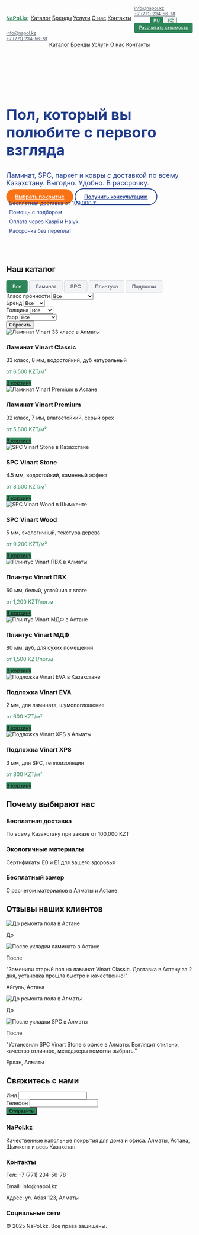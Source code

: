 <!DOCTYPE html>
<html lang="ru" id="html-lang">
<head>
  <meta charset="UTF-8">
  <meta name="viewport" content="width=device-width, initial-scale=1.0">
  <meta name="description" content="Купить ламинат, SPC, плинтуса и подложки в Казахстане. Бесплатная доставка, бесплатный замер, экологичные покрытия.">
  <meta name="keywords" content="ламинат Алматы, SPC Астана, плинтус Казахстан, подложка недорого, бесплатный замер">
  <title>NaPol.kz — Напольные покрытия в Казахстане</title>
  <link href="https://cdn.jsdelivr.net/npm/tailwindcss@2.2.19/dist/tailwind.min.css" rel="stylesheet">
  <link rel="stylesheet" href="https://cdnjs.cloudflare.com/ajax/libs/font-awesome/6.0.0-beta3/css/all.min.css">
  <style>
    .hero-bg {
      background-image: url('https://images.unsplash.com/photo-1618220922940-7cc2f2e9e968?ixlib=rb-4.0.3&auto=format&fit=crop&w=1350&q=80');
      background-size: cover;
      background-position: center;
      min-height: 500px;
      display: flex;
      align-items: center;
    }
    .logo-placeholder {
      font-family: 'Montserrat', sans-serif;
      font-weight: bold;
      color: #2F855A;
    }
    .lang-btn {
      padding: 0.2rem 0.5rem;
      border: 1px solid #2F855A;
      border-radius: 0.25rem;
      color: #2F855A;
      font-size: 0.75rem;
      transition: all 0.2s;
    }
    .lang-btn.active, .lang-btn:hover {
      background-color: #2F855A;
      color: white;
    }
    .contact-info a {
      display: flex;
      align-items: center;
      color: #4B5563;
      font-size: 0.75rem;
      transition: color 0.2s;
    }
    .contact-info a:hover {
      color: #2F855A;
    }
    .header-cta {
      padding: 0.4rem 0.8rem;
      font-size: 0.75rem;
      background-color: #2F855A;
      color: white;
      border-radius: 0.25rem;
      transition: background-color 0.2s;
    }
    .header-cta:hover {
      background-color: #1F6140;
    }
    .header-container {
      display: flex;
      align-items: center;
      justify-content: space-between;
      flex-wrap: wrap;
    }
    .category-btn {
      padding: 0.5rem 1rem;
      border: 1px solid #D1D5DB;
      border-radius: 0.25rem;
      background-color: #F3F4F6;
      color: #374151;
      font-size: 0.875rem;
      transition: all 0.2s;
    }
    .category-btn.active, .category-btn:hover {
      background-color: #2F855A;
      color: white;
      border-color: #2F855A;
    }
    .custom-focus-ring:focus {
      outline: none;
      ring: 2px;
      ring-color: #2F855A;
    }
    .custom-hover-text:hover {
      color: #2F855A;
    }
    .price-text {
      color: #2F855A;
    }
    .custom-bg {
      background-color: #2F855A;
    }
    .custom-bg-hover:hover {
      background-color: #1F6140;
    }
    .hero-title {
      font-size: 2.5rem;
      font-weight: bold;
      color: #1E3A8A;
      line-height: 1.2;
    }
    .hero-subtitle {
      font-size: 1.125rem;
      color: #1E3A8A;
      margin-top: 0.5rem;
    }
    .hero-cta-primary {
      background-color: #F97316;
      color: white;
      padding: 0.75rem 1.5rem;
      border-radius: 9999px;
      font-weight: 600;
      transition: background-color 0.2s;
    }
    .hero-cta-primary:hover {
      background-color: #EA580C;
    }
    .hero-cta-secondary {
      background-color: white;
      color: #1E3A8A;
      padding: 0.75rem 1.5rem;
      border-radius: 9999px;
      font-weight: 600;
      border: 2px solid #1E3A8A;
      transition: background-color 0.2s, color 0.2s;
    }
    .hero-cta-secondary:hover {
      background-color: #1E3A8A;
      color: white;
    }
    .benefit-item {
      display: flex;
      align-items: center;
      color: #1E3A8A;
      margin-bottom: 0.5rem;
      font-size: 0.875rem;
    }
    .benefit-item i {
      margin-right: 0.5rem;
      color: #1E3A8A;
    }
    @media (max-width: 640px) {
      .hero-bg {
        min-height: 400px;
      }
      .hero-title {
        font-size: 1.5rem;
      }
      .hero-subtitle {
        font-size: 0.875rem;
      }
      .hero-cta-primary, .hero-cta-secondary {
        padding: 0.5rem 1rem;
        font-size: 0.875rem;
      }
      .benefit-item {
        font-size: 0.75rem;
      }
      .contact-info {
        display: none;
      }
      .nav-links {
        display: none;
      }
      .header-cta {
        padding: 0.3rem 0.6rem;
        font-size: 0.7rem;
      }
      .lang-btn {
        font-size: 0.7rem;
        padding: 0.15rem 0.4rem;
      }
      .category-btn {
        padding: 0.4rem 0.8rem;
        font-size: 0.75rem;
      }
    }
    @media (min-width: 641px) {
      .mobile-menu-toggle {
        display: none;
      }
    }
  </style>
</head>
<body class="font-sans antialiased bg-gray-100">
  <!-- Header -->
  <header class="bg-white shadow sticky top-0 z-50">
    <nav class="container mx-auto px-4 py-3 header-container">
      <a href="/" class="text-xl sm:text-2xl logo-placeholder">NaPol.kz</a>
      <div class="nav-links hidden sm:flex space-x-4">
        <a href="#catalog" class="text-gray-700 custom-hover-text text-sm" data-lang-key="nav-catalog">Каталог</a>
        <a href="#brands" class="text-gray-700 custom-hover-text text-sm" data-lang-key="nav-brands">Бренды</a>
        <a href="#services" class="text-gray-700 custom-hover-text text-sm" data-lang-key="nav-services">Услуги</a>
        <a href="#about" class="text-gray-700 custom-hover-text text-sm" data-lang-key="nav-about">О нас</a>
        <a href="#contact" class="text-gray-700 custom-hover-text text-sm" data-lang-key="nav-contact">Контакты</a>
      </div>
      <div class="flex items-center space-x-2 sm:space-x-3">
        <div class="contact-info hidden sm:flex space-x-3">
          <a href="mailto:info@napol.kz"><i class="fas fa-envelope mr-1 text-xs"></i><span>info@napol.kz</span></a>
          <a href="tel:+77712345678"><i class="fas fa-phone-alt mr-1 text-xs"></i><span>+7 (771) 234-56-78</span></a>
        </div>
        <div class="flex space-x-1">
          <button class="lang-btn active" data-lang="ru">RU</button>
          <button class="lang-btn" data-lang="kk">KZ</button>
        </div>
        <a href="https://wa.me/+77712345678" class="text-[#2F855A]"><i class="fab fa-whatsapp text-lg"></i></a>
        <a href="#contact" class="header-cta" data-lang-key="hero-calculate">Рассчитать стоимость</a>
        <button id="menu-toggle" class="mobile-menu-toggle sm:hidden text-gray-700 focus:outline-none">
          <i class="fas fa-bars text-xl"></i>
        </button>
      </div>
    </nav>
    <div id="mobile-menu" class="hidden sm:hidden bg-white shadow">
      <div class="px-4 py-2 contact-info flex flex-col space-y-2">
        <a href="mailto:info@napol.kz" class="text-gray-700"><i class="fas fa-envelope mr-1 text-xs"></i><span>info@napol.kz</span></a>
        <a href="tel:+77712345678" class="text-gray-700"><i class="fas fa-phone-alt mr-1 text-xs"></i><span>+7 (771) 234-56-78</span></a>
      </div>
      <a href="#catalog" class="block px-4 py-2 text-gray-700 hover:bg-gray-100" data-lang-key="nav-catalog">Каталог</a>
      <a href="#brands" class="block px-4 py-2 text-gray-700 hover:bg-gray-100" data-lang-key="nav-brands">Бренды</a>
      <a href="#services" class="block px-4 py-2 text-gray-700 hover:bg-gray-100" data-lang-key="nav-services">Услуги</a>
      <a href="#about" class="block px-4 py-2 text-gray-700 hover:bg-gray-100" data-lang-key="nav-about">О нас</a>
      <a href="#contact" class="block px-4 py-2 text-gray-700 hover:bg-gray-100" data-lang-key="nav-contact">Контакты</a>
    </div>
  </header>

  <!-- Hero Section -->
  <section class="hero-bg py-12">
    <div class="container mx-auto px-4">
      <h1 class="hero-title mb-4" data-lang-key="hero-title">Пол, который вы полюбите с первого взгляда</h1>
      <p class="hero-subtitle mb-6" data-lang-key="hero-subtitle">Ламинат, SPC, паркет и ковры с доставкой по всему Казахстану. Выгодно. Удобно. В рассрочку.</p>
      <div class="flex space-x-4 mb-6">
        <a href="#catalog" class="hero-cta-primary" data-lang-key="hero-cta-primary">Выбрать покрытие</a>
        <a href="#contact" class="hero-cta-secondary" data-lang-key="hero-cta-secondary">Получить консультацию</a>
      </div>
      <div class="space-y-2">
        <div class="benefit-item" data-lang-key="benefit-delivery">
          <i class="fas fa-truck"></i> Бесплатная доставка от 100.000 ₸
        </div>
        <div class="benefit-item" data-lang-key="benefit-selection">
          <i class="fas fa-hand-pointer"></i> Помощь с подбором
        </div>
        <div class="benefit-item" data-lang-key="benefit-payment">
          <i class="fas fa-credit-card"></i> Оплата через Kaspi и Halyk
        </div>
        <div class="benefit-item" data-lang-key="benefit-installment">
          <i class="fas fa-star"></i> Рассрочка без переплат
        </div>
      </div>
    </div>
  </section>

  <!-- Catalog Section -->
  <section id="catalog" class="py-16 bg-white">
    <div class="container mx-auto px-4">
      <h2 class="text-3xl font-bold text-center mb-8" data-lang-key="catalog-title">Наш каталог</h2>
      <div class="flex flex-wrap justify-center gap-2 mb-6">
        <button class="category-btn active" data-category="all" data-lang-key="filter-all">Все</button>
        <button class="category-btn" data-category="laminate" data-lang-key="filter-laminate">Ламинат</button>
        <button class="category-btn" data-category="spc" data-lang-key="filter-spc">SPC</button>
        <button class="category-btn" data-category="plinth" data-lang-key="filter-plinth">Плинтуса</button>
        <button class="category-btn" data-category="underlay" data-lang-key="filter-underlay">Подложки</button>
      </div>
      <div class="flex flex-wrap justify-center gap-4 mb-8">
        <div class="flex flex-col">
          <label for="filter-strength" class="text-sm font-semibold mb-1" data-lang-key="filter-strength-label">Класс прочности</label>
          <select id="filter-strength" class="px-4 py-2 border rounded-lg text-gray-700 custom-focus-ring">
            <option value="all" data-lang-key="filter-all">Все</option>
            <option value="32">32 класс</option>
            <option value="33">33 класс</option>
            <option value="34">34 класс</option>
            <option value="na" data-lang-key="filter-na">Не применимо</option>
          </select>
        </div>
        <div class="flex flex-col">
          <label for="filter-brand" class="text-sm font-semibold mb-1" data-lang-key="filter-brand-label">Бренд</label>
          <select id="filter-brand" class="px-4 py-2 border rounded-lg text-gray-700 custom-focus-ring">
            <option value="all" data-lang-key="filter-all">Все</option>
            <option value="vinart">Vinart</option>
          </select>
        </div>
        <div class="flex flex-col">
          <label for="filter-thickness" class="text-sm font-semibold mb-1" data-lang-key="filter-thickness-label">Толщина</label>
          <select id="filter-thickness" class="px-4 py-2 border rounded-lg text-gray-700 custom-focus-ring">
            <option value="all" data-lang-key="filter-all">Все</option>
            <option value="2">2 мм</option>
            <option value="3">3 мм</option>
            <option value="4.5">4.5 мм</option>
            <option value="5">5 мм</option>
            <option value="7">7 мм</option>
            <option value="8">8 мм</option>
            <option value="60">60 мм</option>
            <option value="80">80 мм</option>
          </select>
        </div>
        <div class="flex flex-col">
          <label for="filter-pattern" class="text-sm font-semibold mb-1" data-lang-key="filter-pattern-label">Узор</label>
          <select id="filter-pattern" class="px-4 py-2 border rounded-lg text-gray-700 custom-focus-ring">
            <option value="all" data-lang-key="filter-all">Все</option>
            <option value="wood" data-lang-key="filter-pattern-wood">Дерево</option>
            <option value="stone" data-lang-key="filter-pattern-stone">Камень</option>
            <option value="solid" data-lang-key="filter-pattern-solid">Однотонный</option>
            <option value="white" data-lang-key="filter-pattern-white">Белый</option>
            <option value="oak" data-lang-key="filter-pattern-oak">Дуб</option>
          </select>
        </div>
        <button id="reset-filters" class="px-4 py-2 border rounded-lg text-gray-700 custom-bg-hover self-end" data-lang-key="reset-filters">Сбросить</button>
      </div>
      <div class="grid grid-cols-1 sm:grid-cols-2 lg:grid-cols-4 gap-6">
        <div class="product-card bg-gray-100 rounded-lg shadow overflow-hidden" data-category="laminate" data-strength-class="33" data-brand="vinart" data-thickness="8" data-pattern="wood">
          <img src="https://images.unsplash.com/photo-1600585154340-be6161a56a0c?ixlib=rb-4.0.3&auto=format&fit=crop&w=300&q=80" alt="Ламинат Vinart 33 класс в Алматы" class="w-full h-48 object-cover">
          <div class="p-4">
            <h3 class="text-lg font-semibold">Ламинат Vinart Classic</h3>
            <p class="text-gray-600">33 класс, 8 мм, водостойкий, дуб натуральный</p>
            <p class="price-text font-bold">от 6,500 KZT/м²</p>
            <a href="#" class="block mt-2 text-center custom-bg text-white px-4 py-2 rounded custom-bg-hover" data-lang-key="add-to-cart">В корзину</a>
          </div>
        </div>
        <div class="product-card bg-gray-100 rounded-lg shadow overflow-hidden" data-category="laminate" data-strength-class="32" data-brand="vinart" data-thickness="7" data-pattern="wood">
          <img src="https://images.unsplash.com/photo-1600585154340-be6161a56a0c?ixlib=rb-4.0.3&auto=format&fit=crop&w=300&q=80" alt="Ламинат Vinart Premium в Астане" class="w-full h-48 object-cover">
          <div class="p-4">
            <h3 class="text-lg font-semibold">Ламинат Vinart Premium</h3>
            <p class="text-gray-600">32 класс, 7 мм, влагостойкий, серый орех</p>
            <p class="price-text font-bold">от 5,800 KZT/м²</p>
            <a href="#" class="block mt-2 text-center custom-bg text-white px-4 py-2 rounded custom-bg-hover" data-lang-key="add-to-cart">В корзину</a>
          </div>
        </div>
        <div class="product-card bg-gray-100 rounded-lg shadow overflow-hidden" data-category="spc" data-strength-class="34" data-brand="vinart" data-thickness="4.5" data-pattern="stone">
          <img src="https://images.unsplash.com/photo-1600585154340-be6161a56a0c?ixlib=rb-4.0.3&auto=format&fit=crop&w=300&q=80" alt="SPC Vinart Stone в Казахстане" class="w-full h-48 object-cover">
          <div class="p-4">
            <h3 class="text-lg font-semibold">SPC Vinart Stone</h3>
            <p class="text-gray-600">4.5 мм, водостойкий, каменный эффект</p>
            <p class="price-text font-bold">от 8,500 KZT/м²</p>
            <a href="#" class="block mt-2 text-center custom-bg text-white px-4 py-2 rounded custom-bg-hover" data-lang-key="add-to-cart">В корзину</a>
          </div>
        </div>
        <div class="product-card bg-gray-100 rounded-lg shadow overflow-hidden" data-category="spc" data-strength-class="34" data-brand="vinart" data-thickness="5" data-pattern="wood">
          <img src="https://images.unsplash.com/photo-1600585154340-be6161a56a0c?ixlib=rb-4.0.3&auto=format&fit=crop&w=300&q=80" alt="SPC Vinart Wood в Шымкенте" class="w-full h-48 object-cover">
          <div class="p-4">
            <h3 class="text-lg font-semibold">SPC Vinart Wood</h3>
            <p class="text-gray-600">5 мм, экологичный, текстура дерева</p>
            <p class="price-text font-bold">от 9,200 KZT/м²</p>
            <a href="#" class="block mt-2 text-center custom-bg text-white px-4 py-2 rounded custom-bg-hover" data-lang-key="add-to-cart">В корзину</a>
          </div>
        </div>
        <div class="product-card bg-gray-100 rounded-lg shadow overflow-hidden" data-category="plinth" data-strength-class="na" data-brand="vinart" data-thickness="60" data-pattern="white">
          <img src="https://images.unsplash.com/photo-1600585154340-be6161a56a0c?ixlib=rb-4.0.3&auto=format&fit=crop&w=300&q=80" alt="Плинтус Vinart ПВХ в Алматы" class="w-full h-48 object-cover">
          <div class="p-4">
            <h3 class="text-lg font-semibold">Плинтус Vinart ПВХ</h3>
            <p class="text-gray-600">60 мм, белый, устойчив к влаге</p>
            <p class="price-text font-bold">от 1,200 KZT/пог.м</p>
            <a href="#" class="block mt-2 text-center custom-bg text-white px-4 py-2 rounded custom-bg-hover" data-lang-key="add-to-cart">В корзину</a>
          </div>
        </div>
        <div class="product-card bg-gray-100 rounded-lg shadow overflow-hidden" data-category="plinth" data-strength-class="na" data-brand="vinart" data-thickness="80" data-pattern="oak">
          <img src="https://images.unsplash.com/photo-1600585154340-be6161a56a0c?ixlib=rb-4.0.3&auto=format&fit=crop&w=300&q=80" alt="Плинтус Vinart МДФ в Астане" class="w-full h-48 object-cover">
          <div class="p-4">
            <h3 class="text-lg font-semibold">Плинтус Vinart МДФ</h3>
            <p class="text-gray-600">80 мм, дуб, для сухих помещений</p>
            <p class="price-text font-bold">от 1,500 KZT/пог.м</p>
            <a href="#" class="block mt-2 text-center custom-bg text-white px-4 py-2 rounded custom-bg-hover" data-lang-key="add-to-cart">В корзину</a>
          </div>
        </div>
        <div class="product-card bg-gray-100 rounded-lg shadow overflow-hidden" data-category="underlay" data-strength-class="na" data-brand="vinart" data-thickness="2" data-pattern="solid">
          <img src="https://images.unsplash.com/photo-1600585154340-be6161a56a0c?ixlib=rb-4.0.3&auto=format&fit=crop&w=300&q=80" alt="Подложка Vinart EVA в Казахстане" class="w-full h-48 object-cover">
          <div class="p-4">
            <h3 class="text-lg font-semibold">Подложка Vinart EVA</h3>
            <p class="text-gray-600">2 мм, для ламината, шумопоглощение</p>
            <p class="price-text font-bold">от 600 KZT/м²</p>
            <a href="#" class="block mt-2 text-center custom-bg text-white px-4 py-2 rounded custom-bg-hover" data-lang-key="add-to-cart">В корзину</a>
          </div>
        </div>
        <div class="product-card bg-gray-100 rounded-lg shadow overflow-hidden" data-category="underlay" data-strength-class="na" data-brand="vinart" data-thickness="3" data-pattern="solid">
          <img src="https://images.unsplash.com/photo-1600585154340-be6161a56a0c?ixlib=rb-4.0.3&auto=format&fit=crop&w=300&q=80" alt="Подложка Vinart XPS в Алматы" class="w-full h-48 object-cover">
          <div class="p-4">
            <h3 class="text-lg font-semibold">Подложка Vinart XPS</h3>
            <p class="text-gray-600">3 мм, для SPC, теплоизоляция</p>
            <p class="price-text font-bold">от 800 KZT/м²</p>
            <a href="#" class="block mt-2 text-center custom-bg text-white px-4 py-2 rounded custom-bg-hover" data-lang-key="add-to-cart">В корзину</a>
          </div>
        </div>
      </div>
    </div>
  </section>

  <!-- USP Section -->
  <section class="py-16 bg-gray-200">
    <div class="container mx-auto px-4">
      <h2 class="text-3xl font-bold text-center mb-8" data-lang-key="usp-title">Почему выбирают нас</h2>
      <div class="grid grid-cols-1 md:grid-cols-3 gap-8">
        <div class="text-center">
          <i class="fas fa-truck text-4xl text-[#2F855A] mb-4"></i>
          <h3 class="text-xl font-semibold" data-lang-key="usp-delivery-title">Бесплатная доставка</h3>
          <p class="text-gray-600" data-lang-key="usp-delivery-text">По всему Казахстану при заказе от 100,000 KZT</p>
        </div>
        <div class="text-center">
          <i class="fas fa-leaf text-4xl text-[#2F855A] mb-4"></i>
          <h3 class="text-xl font-semibold" data-lang-key="usp-materials-title">Экологичные материалы</h3>
          <p class="text-gray-600" data-lang-key="usp-materials-text">Сертификаты E0 и E1 для вашего здоровья</p>
        </div>
        <div class="text-center">
          <i class="fas fa-ruler-combined text-4xl text-[#2F855A] mb-4"></i>
          <h3 class="text-xl font-semibold" data-lang-key="usp-measurement-title">Бесплатный замер</h3>
          <p class="text-gray-600" data-lang-key="usp-measurement-text">С расчетом материалов в Алматы и Астане</p>
        </div>
      </div>
    </div>
  </section>

  <!-- Reviews Section -->
  <section class="py-16 bg-white">
    <div class="container mx-auto px-4">
      <h2 class="text-3xl font-bold text-center mb-8" data-lang-key="reviews-title">Отзывы наших клиентов</h2>
      <div class="grid grid-cols-1 md:grid-cols-2 gap-8">
        <div class="bg-gray-100 p-6 rounded-lg shadow">
          <div class="grid grid-cols-1 sm:grid-cols-2 gap-4 mb-4">
            <div>
              <img src="https://images.unsplash.com/photo-1513519245088-0e12902e5a38?ixlib=rb-4.0.3&auto=format&fit=crop&w=300&q=80" alt="До ремонта пола в Астане" class="w-full h-48 object-cover rounded-lg">
              <p class="text-center text-sm font-semibold mt-2" data-lang-key="review-before">До</p>
            </div>
            <div>
              <img src="https://images.unsplash.com/photo-1600585154340-be6161a56a0c?ixlib=rb-4.0.3&auto=format&fit=crop&w=300&q=80" alt="После укладки ламината в Астане" class="w-full h-48 object-cover rounded-lg">
              <p class="text-center text-sm font-semibold mt-2" data-lang-key="review-after">После</p>
            </div>
          </div>
          <p class="text-gray-600 italic mb-4">"Заменили старый пол на ламинат Vinart Classic. Доставка в Астану за 2 дня, установка прошла быстро и качественно!"</p>
          <p class="font-semibold">Айгуль, Астана</p>
        </div>
        <div class="bg-gray-100 p-6 rounded-lg shadow">
          <div class="grid grid-cols-1 sm:grid-cols-2 gap-4 mb-4">
            <div>
              <img src="https://images.unsplash.com/photo-1513519245088-0e12902e5a38?ixlib=rb-4.0.3&auto=format&fit=crop&w=300&q=80" alt="До ремонта пола в Алматы" class="w-full h-48 object-cover rounded-lg">
              <p class="text-center text-sm font-semibold mt-2" data-lang-key="review-before">До</p>
            </div>
            <div>
              <img src="https://images.unsplash.com/photo-1600585154340-be6161a56a0c?ixlib=rb-4.0.3&auto=format&fit=crop&w=300&q=80" alt="После укладки SPC в Алматы" class="w-full h-48 object-cover rounded-lg">
              <p class="text-center text-sm font-semibold mt-2" data-lang-key="review-after">После</p>
            </div>
          </div>
          <p class="text-gray-600 italic mb-4">"Установили SPC Vinart Stone в офисе в Алматы. Выглядит стильно, качество отличное, менеджеры помогли выбрать."</p>
          <p class="font-semibold">Ерлан, Алматы</p>
        </div>
      </div>
    </div>
  </section>

  <!-- Contact Form -->
  <section id="contact" class="py-16 bg-gray-200">
    <div class="container mx-auto px-4">
      <h2 class="text-3xl font-bold text-center mb-8" data-lang-key="contact-title">Свяжитесь с нами</h2>
      <div class="max-w-lg mx-auto bg-white p-8 rounded-lg shadow">
        <div class="space-y-4">
          <div>
            <label for="name" class="block text-gray-700" data-lang-key="form-name">Имя</label>
            <input type="text" id="name" class="w-full px-4 py-2 border rounded-lg custom-focus-ring" required>
          </div>
          <div>
            <label for="phone" class="block text-gray-700" data-lang-key="form-phone">Телефон</label>
            <input type="tel" id="phone" class="w-full px-4 py-2 border rounded-lg custom-focus-ring" required>
          </div>
          <button id="submit-form" class="w-full custom-bg text-white px-4 py-2 rounded-lg custom-bg-hover" data-lang-key="form-submit">Отправить</button>
        </div>
      </div>
    </div>
  </section>

  <!-- Footer -->
  <footer class="bg-gray-800 text-white py-8">
    <div class="container mx-auto px-4">
      <div class="grid grid-cols-1 md:grid-cols-3 gap-8">
        <div>
          <h3 class="text-xl font-semibold mb-4">NaPol.kz</h3>
          <p class="text-gray-400">Качественные напольные покрытия для дома и офиса. Алматы, Астана, Шымкент и весь Казахстан.</p>
        </div>
        <div>
          <h3 class="text-xl font-semibold mb-4">Контакты</h3>
          <p class="text-gray-400">Тел: +7 (771) 234-56-78</p>
          <p class="text-gray-400">Email: info@napol.kz</p>
          <p class="text-gray-400">Адрес: ул. Абая 123, Алматы</p>
        </div>
        <div>
          <h3 class="text-xl font-semibold mb-4">Социальные сети</h3>
          <div class="flex space-x-4">
            <a href="#" class="text-gray-400 hover:text-[#2F855A]"><i class="fab fa-instagram text-xl"></i></a>
            <a href="#" class="text-gray-400 hover:text-[#2F855A]"><i class="fab fa-whatsapp text-xl"></i></a>
            <a href="#" class="text-gray-400 hover:text-[#2F855A]"><i class="fab fa-telegram text-xl"></i></a>
          </div>
        </div>
      </div>
      <p class="text-center text-gray-400 mt-8">© 2025 NaPol.kz. Все права защищены.</p>
    </div>
  </footer>

  <!-- JavaScript -->
  <script>
    const translations = {
      ru: {
        'nav-catalog': 'Каталог',
        'nav-brands': 'Бренды',
        'nav-services': 'Услуги',
        'nav-about': 'О нас',
        'nav-contact': 'Контакты',
        'hero-title': 'Пол, который вы полюбите с первого взгляда',
        'hero-subtitle': 'Ламинат, SPC, паркет и ковры с доставкой по всему Казахстану. Выгодно. Удобно. В рассрочку.',
        'hero-cta-primary': 'Выбрать покрытие',
        'hero-cta-secondary': 'Получить консультацию',
        'benefit-delivery': 'Бесплатная доставка от 100.000 ₸',
        'benefit-selection': 'Помощь с подбором',
        'benefit-payment': 'Оплата через Kaspi и Halyk',
        'benefit-installment': 'Рассрочка без переплат',
        'hero-calculate': 'Рассчитать стоимость',
        'usp-title': 'Почему выбирают нас',
        'usp-delivery-title': 'Бесплатная доставка',
        'usp-delivery-text': 'По всему Казахстану при заказе от 100,000 KZT',
        'usp-materials-title': 'Экологичные материалы',
        'usp-materials-text': 'Сертификаты E0 и E1 для вашего здоровья',
        'usp-measurement-title': 'Бесплатный замер',
        'usp-measurement-text': 'С расчетом материалов в Алматы и Астане',
        'catalog-title': 'Наш каталог',
        'filter-all': 'Все',
        'filter-laminate': 'Ламинат',
        'filter-spc': 'SPC',
        'filter-plinth': 'Плинтуса',
        'filter-underlay': 'Подложки',
        'add-to-cart': 'В корзину',
        'filter-strength-label': 'Класс прочности',
        'filter-brand-label': 'Бренд',
        'filter-thickness-label': 'Толщина',
        'filter-pattern-label': 'Узор',
        'filter-na': 'Не применимо',
        'filter-pattern-wood': 'Дерево',
        'filter-pattern-stone': 'Камень',
        'filter-pattern-solid': 'Однотонный',
        'filter-pattern-white': 'Белый',
        'filter-pattern-oak': 'Дуб',
        'reset-filters': 'Сбросить',
        'reviews-title': 'Отзывы наших клиентов',
        'review-before': 'До',
        'review-after': 'После',
        'contact-title': 'Свяжитесь с нами',
        'form-name': 'Имя',
        'form-phone': 'Телефон',
        'form-submit': 'Отправить',
        'form-success': 'Спасибо, {name}! Мы свяжемся с вами по телефону {phone}.',
        'form-error': 'Пожалуйста, заполните имя и телефон.',
        'form-submit-error': 'Ошибка отправки данных. Попробуйте снова.'
      },
      kk: {
        'nav-catalog': 'Каталог',
        'nav-brands': 'Брендтер',
        'nav-services': 'Қызметтер',
        'nav-about': 'Біз туралы',
        'nav-contact': 'Байланыстар',
        'hero-title': 'Бірінші көзқарастан ұнататын еден',
        'hero-subtitle': 'Ламинат, SPC, паркет және кілемдер, бүкіл Қазақстан бойынша жеткізумен. Тиімді. Ыңғайлы. Бөліп төлеумен.',
        'hero-cta-primary': 'Еденді таңдау',
        'hero-cta-secondary': 'Кеңес алу',
        'benefit-delivery': '100.000 ₸-тан тегін жеткізу',
        'benefit-selection': 'Таңдауға көмек',
        'benefit-payment': 'Kaspi және Halyk арқылы төлем',
        'benefit-installment': 'Пайызсыз бөліп төлеу',
        'hero-calculate': 'Құнын есептеу',
        'usp-title': 'Неліктен бізді таңдайды',
        'usp-delivery-title': 'Тегін жеткізу',
        'usp-delivery-text': '100,000 KZT-тен бастап тапсырыс бойынша бүкіл Қазақстан бойынша',
        'usp-materials-title': 'Экологиялық материалдар',
        'usp-materials-text': 'Сіздің денсаулығыңыз үшін E0 және E1 сертификаттары',
        'usp-measurement-title': 'Тегін өлшеу',
        'usp-measurement-text': 'Алматы мен Астанада материалдарды есептеумен',
        'catalog-title': 'Біздің каталог',
        'filter-all': 'Барлығы',
        'filter-laminate': 'Ламинат',
        'filter-spc': 'SPC',
        'filter-plinth': 'Плинтустар',
        'filter-underlay': 'Төсеніштер',
        'add-to-cart': 'Себетке салу',
        'filter-strength-label': 'Мықтылық класы',
        'filter-brand-label': 'Бренд',
        'filter-thickness-label': 'Қалыңдық',
        'filter-pattern-label': 'Өрнек',
        'filter-na': 'Қолданылмайды',
        'filter-pattern-wood': 'Ағаш',
        'filter-pattern-stone': 'Тас',
        'filter-pattern-solid': 'Біртүсті',
        'filter-pattern-white': 'Ақ',
        'filter-pattern-oak': 'Емен',
        'reset-filters': 'Қалпына келтіру',
        'reviews-title': 'Біздің клиенттердің пікірлері',
        'review-before': 'Ремонт алдында',
        'review-after': 'Ремонттан кейін',
        'contact-title': 'Бізбен байланысыңыз',
        'form-name': 'Аты',
        'form-phone': 'Телефон',
        'form-submit': 'Жіберу',
        'form-success': 'Рақмет, {name}! Біз сізге {phone} телефоны арқылы хабарласамыз.',
        'form-error': 'Аты мен телефонды толтырыңыз.',
        'form-submit-error': 'Деректерді жіберу қатесі. Қайтадан көріңіз.'
      }
    };

    const langButtons = document.querySelectorAll('.lang-btn');
    const htmlLang = document.getElementById('html-lang');

    function setLanguage(lang) {
      localStorage.setItem('language', lang);
      htmlLang.setAttribute('lang', lang === 'ru' ? 'ru' : 'kk');
      document.querySelectorAll('[data-lang-key]').forEach(element => {
        const key = element.getAttribute('data-lang-key');
        if (translations[lang][key]) {
          element.textContent = translations[lang][key];
          element.style.textAlign = 'justify';
        } else {
          console.warn(`Translation for key "${key}" not found in language "${lang}"`);
        }
      });
      langButtons.forEach(btn => {
        btn.classList.toggle('active', btn.getAttribute('data-lang') === lang);
      });
      document.querySelectorAll('.category-btn').forEach(btn => {
        const key = btn.getAttribute('data-lang-key');
        if (translations[lang][key]) {
          btn.textContent = translations[lang][key];
        }
      });
    }

    langButtons.forEach(button => {
      button.addEventListener('click', () => {
        const lang = button.getAttribute('data-lang');
        setLanguage(lang);
      });
    });

    const savedLang = localStorage.getItem('language') || 'ru';
    setLanguage(savedLang);

    const menuToggle = document.getElementById('menu-toggle');
    const mobileMenu = document.getElementById('mobile-menu');
    menuToggle.addEventListener('click', () => {
      mobileMenu.classList.toggle('hidden');
    });

    const categoryButtons = document.querySelectorAll('.category-btn');
    const filterStrength = document.getElementById('filter-strength');
    const filterBrand = document.getElementById('filter-brand');
    const filterThickness = document.getElementById('filter-thickness');
    const filterPattern = document.getElementById('filter-pattern');
    const resetFilters = document.getElementById('reset-filters');
    const productCards = document.querySelectorAll('.product-card');
    let selectedCategory = 'all';

    categoryButtons.forEach(button => {
      button.addEventListener('click', () => {
        selectedCategory = button.getAttribute('data-category');
        categoryButtons.forEach(btn => btn.classList.remove('active'));
        button.classList.add('active');
        applyFilters();
      });
    });

    function applyFilters() {
      const category = selectedCategory;
      const strength = filterStrength.value;
      const brand = filterBrand.value;
      const thickness = filterThickness.value;
      const pattern = filterPattern.value;

      productCards.forEach(card => {
        const cardCategory = card.dataset.category;
        const cardStrength = card.dataset.strengthClass;
        const cardBrand = card.dataset.brand;
        const cardThickness = card.dataset.thickness;
        const cardPattern = card.dataset.pattern;

        const categoryMatch = category === 'all' || cardCategory === category;
        const strengthMatch = strength === 'all' || cardStrength === strength;
        const brandMatch = brand === 'all' || cardBrand === brand;
        const thicknessMatch = thickness === 'all' || cardThickness === thickness;
        const patternMatch = pattern === 'all' || cardPattern === pattern;

        if (categoryMatch && strengthMatch && brandMatch && thicknessMatch && patternMatch) {
          card.style.display = 'block';
        } else {
          card.style.display = 'none';
        }
      });
    }

    filterStrength.addEventListener('change', applyFilters);
    filterBrand.addEventListener('change', applyFilters);
    filterThickness.addEventListener('change', applyFilters);
    filterPattern.addEventListener('change', applyFilters);

    resetFilters.addEventListener('click', () => {
      selectedCategory = 'all';
      categoryButtons.forEach(btn => btn.classList.remove('active'));
      document.querySelector('.category-btn[data-category="all"]').classList.add('active');
      filterStrength.value = 'all';
      filterBrand.value = 'all';
      filterThickness.value = 'all';
      filterPattern.value = 'all';
      applyFilters();
    });

    const formButton = document.getElementById('submit-form');
    formButton.addEventListener('click', () => {
      const name = document.getElementById('name').value;
      const phone = document.getElementById('phone').value;
      const currentLang = localStorage.getItem('language') || 'ru';

      if (name && phone) {
        const now = new Date();
        const timestamp = now.toLocaleString('ru-RU', { timeZone: 'Asia/Almaty' });

        const formData = new URLSearchParams();
        formData.append('name', name);
        formData.append('phone', phone);
        formData.append('timestamp', timestamp);

        const googleScriptUrl = 'https://script.google.com/macros/s/AKfycbyy4BY5fj3RFRtys0OV0CnjmZNlq7r8jmPSOhQ0LTk2IuNw11Bnu4v7SiUJSkIRaW4r/exec';

        fetch(googleScriptUrl, {
          method: 'POST',
          body: formData
        })
        .then(response => response.text())
        .then(data => {
          if (data === "Success") {
            const successMessage = translations[currentLang]['form-success']
              .replace('{name}', name)
              .replace('{phone}', phone);
            alert(successMessage);
            document.getElementById('name').value = '';
            document.getElementById('phone').value = '';
          } else {
            throw new Error(data);
          }
        })
        .catch(error => {
          console.error('Error:', error);
          const errorMessage = translations[currentLang]['form-submit-error'];
          alert(errorMessage);
        });
      } else {
        const errorMessage = translations[currentLang]['form-error'];
        alert(errorMessage);
      }
    });
  </script>
</body>
</html>

